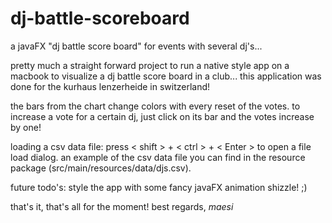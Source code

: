 dj-battle-scoreboard
====================

a javaFX "dj battle score board" for events with several dj's...

pretty much a straight forward project to run a native style app on a macbook to visualize a dj battle score board in a 
club... this application was done for the kurhaus lenzerheide in switzerland!

the bars from the chart change colors with every reset of the votes. to increase a vote for a certain dj, just click on
its bar and the votes increase by one!

loading a csv data file: press < shift > + < ctrl > + < Enter > to open a file load dialog. an example of the csv data file you can find in the resource package (src/main/resources/data/djs.csv).

future todo's: style the app with some fancy javaFX animation shizzle! ;)

that's it, that's all for the moment! best regards,
*maesi*
